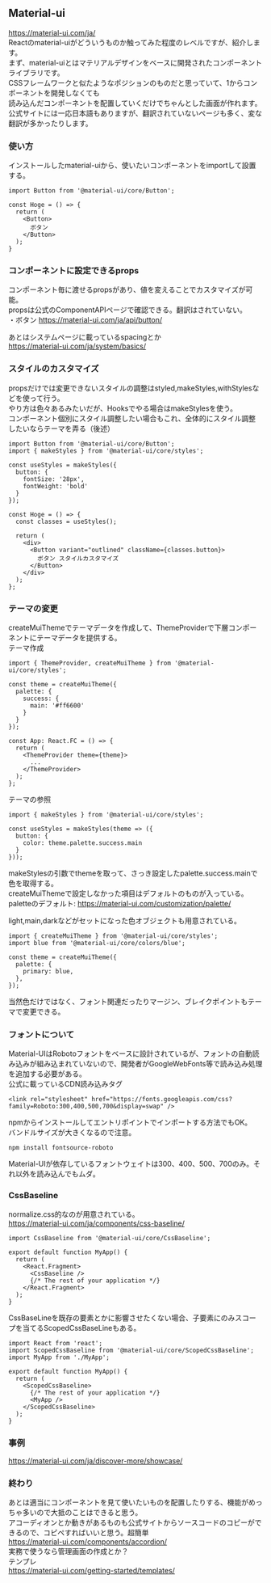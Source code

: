 ## Material-ui
https://material-ui.com/ja/  
Reactのmaterial-uiがどういうものか触ってみた程度のレベルですが、紹介します。  
まず、material-uiとはマテリアルデザインをベースに開発されたコンポーネントライブラリです。  
CSSフレームワークと似たようなポジションのものだと思っていて、1からコンポーネントを開発しなくても  
読み込んだコンポーネントを配置していくだけでちゃんとした画面が作れます。  
公式サイトには一応日本語もありますが、翻訳されていないページも多く、変な翻訳が多かったりします。

### 使い方
インストールしたmaterial-uiから、使いたいコンポーネントをimportして設置する。  
```
import Button from '@material-ui/core/Button';

const Hoge = () => {
  return (
    <Button>
      ボタン
    </Button>
  );
}
```

### コンポーネントに設定できるprops
コンポーネント毎に渡せるpropsがあり、値を変えることでカスタマイズが可能。  
propsは公式のComponentAPIページで確認できる。翻訳はされていない。  
・ボタン
https://material-ui.com/ja/api/button/

あとはシステムページに載っているspacingとか  
https://material-ui.com/ja/system/basics/

### スタイルのカスタマイズ
propsだけでは変更できないスタイルの調整はstyled,makeStyles,withStylesなどを使って行う。  
やり方は色々あるみたいだが、Hooksでやる場合はmakeStylesを使う。  
コンポーネント個別にスタイル調整したい場合もこれ、全体的にスタイル調整したいならテーマを弄る（後述）
```
import Button from '@material-ui/core/Button';
import { makeStyles } from '@material-ui/core/styles';

const useStyles = makeStyles({
  button: {
    fontSize: '28px',
    fontWeight: 'bold'
  }
});

const Hoge = () => {
  const classes = useStyles();

  return (
    <div>
      <Button variant="outlined" className={classes.button}>
        ボタン スタイルカスタマイズ
      </Button>
    </div>
  );
};
```

### テーマの変更
createMuiThemeでテーマデータを作成して、ThemeProviderで下層コンポーネントにテーマデータを提供する。  
テーマ作成  
```
import { ThemeProvider, createMuiTheme } from '@material-ui/core/styles';

const theme = createMuiTheme({
  palette: {
    success: {
      main: '#ff6600'
    }
  }
});

const App: React.FC = () => {
  return (
    <ThemeProvider theme={theme}>
      ...
    </ThemeProvider>
  );
};
```
テーマの参照
```
import { makeStyles } from '@material-ui/core/styles';

const useStyles = makeStyles(theme => ({
  button: {
    color: theme.palette.success.main
  }
}));
```
makeStylesの引数でthemeを取って、さっき設定したpalette.success.mainで色を取得する。  
createMuiThemeで設定しなかった項目はデフォルトのものが入っている。  
paletteのデフォルト: https://material-ui.com/customization/palette/  

light,main,darkなどがセットになった色オブジェクトも用意されている。  
```
import { createMuiTheme } from '@material-ui/core/styles';
import blue from '@material-ui/core/colors/blue';

const theme = createMuiTheme({
  palette: {
    primary: blue,
  },
});
```

当然色だけではなく、フォント関連だったりマージン、ブレイクポイントもテーマで変更できる。  

### フォントについて
Material-UIはRobotoフォントをベースに設計されているが、フォントの自動読み込みが組み込まれていないので、開発者がGoogleWebFonts等で読み込み処理を追加する必要がある。  
公式に載っているCDN読み込みタグ  
```
<link rel="stylesheet" href="https://fonts.googleapis.com/css?family=Roboto:300,400,500,700&display=swap" />
```
npmからインストールしてエントリポイントでインポートする方法でもOK。  
バンドルサイズが大きくなるので注意。  
```
npm install fontsource-roboto
```
Material-UIが依存しているフォントウェイトは300、400、500、700のみ。それ以外を読み込んでもムダ。  

### CssBaseline
normalize.css的なのが用意されている。  
https://material-ui.com/ja/components/css-baseline/  
```
import CssBaseline from '@material-ui/core/CssBaseline';

export default function MyApp() {
  return (
    <React.Fragment>
      <CssBaseline />
      {/* The rest of your application */}
    </React.Fragment>
  );
}
```
CssBaseLineを既存の要素とかに影響させたくない場合、子要素にのみスコープを当てるScopedCssBaseLineもある。  
```
import React from 'react';
import ScopedCssBaseline from '@material-ui/core/ScopedCssBaseline';
import MyApp from './MyApp';

export default function MyApp() {
  return (
    <ScopedCssBaseline>
      {/* The rest of your application */}
      <MyApp />
    </ScopedCssBaseline>
  );
}
```

### 事例
https://material-ui.com/ja/discover-more/showcase/  

### 終わり
あとは適当にコンポーネントを見て使いたいものを配置したりする、機能がめっちゃ多いので大抵のことはできると思う。  
アコーディオンとか動きがあるものも公式サイトからソースコードのコピーができるので、コピペすればいいと思う。超簡単  
https://material-ui.com/components/accordion/  
実務で使うなら管理画面の作成とか？  
テンプレ  
https://material-ui.com/getting-started/templates/
